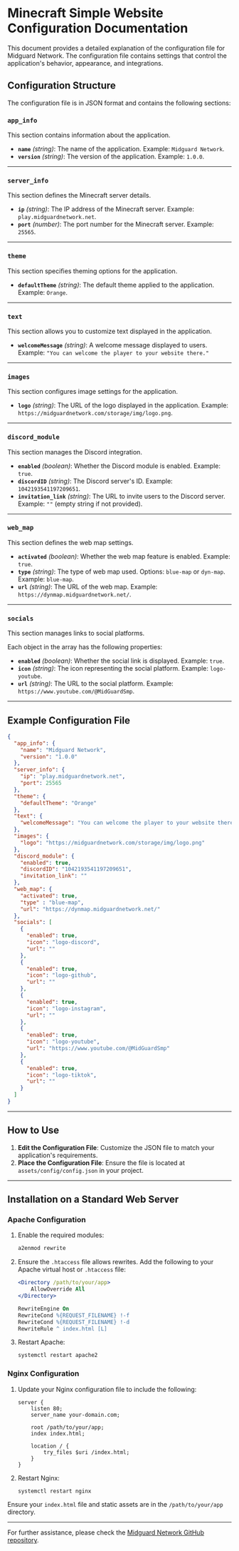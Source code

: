 # Minecraft Simple Website Configuration Documentation

This document provides a detailed explanation of the configuration file for Midguard Network. The configuration file contains settings that control the application's behavior, appearance, and integrations.

## Configuration Structure

The configuration file is in JSON format and contains the following sections:

### `app_info`
This section contains information about the application.

- **`name`** *(string)*: The name of the application. Example: `Midguard Network`.
- **`version`** *(string)*: The version of the application. Example: `1.0.0`.

---

### `server_info`
This section defines the Minecraft server details.

- **`ip`** *(string)*: The IP address of the Minecraft server. Example: `play.midguardnetwork.net`.
- **`port`** *(number)*: The port number for the Minecraft server. Example: `25565`.

---

### `theme`
This section specifies theming options for the application.

- **`defaultTheme`** *(string)*: The default theme applied to the application. Example: `Orange`.

---

### `text`
This section allows you to customize text displayed in the application.

- **`welcomeMessage`** *(string)*: A welcome message displayed to users. Example: `"You can welcome the player to your website there."`

---

### `images`
This section configures image settings for the application.

- **`logo`** *(string)*: The URL of the logo displayed in the application. Example: `https://midguardnetwork.com/storage/img/logo.png`.

---

### `discord_module`
This section manages the Discord integration.

- **`enabled`** *(boolean)*: Whether the Discord module is enabled. Example: `true`.
- **`discordID`** *(string)*: The Discord server's ID. Example: `1042193541197209651`.
- **`invitation_link`** *(string)*: The URL to invite users to the Discord server. Example: `""` (empty string if not provided).

---

### `web_map`
This section defines the web map settings.

- **`activated`** *(boolean)*: Whether the web map feature is enabled. Example: `true`.
- **`type`** *(string)*: The type of web map used. Options: `blue-map` or `dyn-map`. Example: `blue-map`.
- **`url`** *(string)*: The URL of the web map. Example: `https://dynmap.midguardnetwork.net/`.

---

### `socials`
This section manages links to social platforms.

Each object in the array has the following properties:

- **`enabled`** *(boolean)*: Whether the social link is displayed. Example: `true`.
- **`icon`** *(string)*: The icon representing the social platform. Example: `logo-youtube`.
- **`url`** *(string)*: The URL to the social platform. Example: `https://www.youtube.com/@MidGuardSmp`.

---

## Example Configuration File

```json
{
  "app_info": {
    "name": "Midguard Network",
    "version": "1.0.0"
  },
  "server_info": {
    "ip": "play.midguardnetwork.net",
    "port": 25565
  },
  "theme": {
    "defaultTheme": "Orange"
  },
  "text": {
    "welcomeMessage": "You can welcome the player to your website there."
  },
  "images": {
    "logo": "https://midguardnetwork.com/storage/img/logo.png"
  },
  "discord_module": {
    "enabled": true,
    "discordID": "1042193541197209651",
    "invitation_link": ""
  },
  "web_map": {
    "activated": true,
    "type" : "blue-map",
    "url": "https://dynmap.midguardnetwork.net/"
  },
  "socials": [
    {
      "enabled": true,
      "icon": "logo-discord",
      "url": ""
    },
    {
      "enabled": true,
      "icon": "logo-github",
      "url": ""
    },
    {
      "enabled": true,
      "icon": "logo-instagram",
      "url": ""
    },
    {
      "enabled": true,
      "icon": "logo-youtube",
      "url": "https://www.youtube.com/@MidGuardSmp"
    },
    {
      "enabled": true,
      "icon": "logo-tiktok",
      "url": ""
    }
  ]
}
```

---

## How to Use

1. **Edit the Configuration File**: Customize the JSON file to match your application's requirements.
2. **Place the Configuration File**: Ensure the file is located at `assets/config/config.json` in your project.
---

## Installation on a Standard Web Server

### Apache Configuration

1. Enable the required modules:
   ```bash
   a2enmod rewrite
   ```

2. Ensure the `.htaccess` file allows rewrites. Add the following to your Apache virtual host or `.htaccess` file:
   ```apache
   <Directory /path/to/your/app>
       AllowOverride All
   </Directory>
   
   RewriteEngine On
   RewriteCond %{REQUEST_FILENAME} !-f
   RewriteCond %{REQUEST_FILENAME} !-d
   RewriteRule ^ index.html [L]
   ```

3. Restart Apache:
   ```bash
   systemctl restart apache2
   ```

### Nginx Configuration

1. Update your Nginx configuration file to include the following:
   ```nginx
   server {
       listen 80;
       server_name your-domain.com;

       root /path/to/your/app;
       index index.html;

       location / {
           try_files $uri /index.html;
       }
   }
   ```

2. Restart Nginx:
   ```bash
   systemctl restart nginx
   ```

Ensure your `index.html` file and static assets are in the `/path/to/your/app` directory.

---

For further assistance, please check the [Midguard Network GitHub repository](https://github.com/Midguard-Network/minecraft-simple-web).

